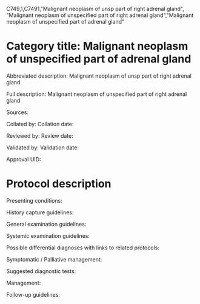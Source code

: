 C749,1,C7491,"Malignant neoplasm of unsp part of right adrenal gland", "Malignant neoplasm of unspecified part of right adrenal gland","Malignant neoplasm of unspecified part of adrenal gland"
# Category title: Malignant neoplasm of unspecified part of adrenal gland

Abbreviated description: Malignant neoplasm of unsp part of right adrenal gland

Full description: Malignant neoplasm of unspecified part of right adrenal gland

Sources:

Collated by:
Collation date:

Reviewed by:
Review date:

Validated by:
Validation date:

Approval UID:

# Protocol description

Presenting conditions:

History capture guidelines:

General examination guidelines:

Systemic examination guidelines:

Possible differential diagnoses with links to related protocols:

Symptomatic / Palliative management:

Suggested diagnostic tests:

Management:

Follow-up guidelines:
